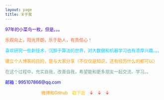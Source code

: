 ```yaml
---
layout: page
title: 关于我 
---
```


<p>
<span style="color: #3f00c0;">97年的小菜鸟一枚，但是。。。</span>
<p>
<span style="color: #ff602a;">乐观向上，阳光开朗，乐于助人，有责任心！</span>
<p>
<span style="color: #00ccff;">喜欢研究一些新技术，沉醉于算法的世界，对大数据和机器学习也有浓厚兴趣。。。</span>
<p>
<span style="color: #ff9900;">建立个人博客的目的，是与大家分享（不仅仅是知识，还有经历什么的都可以）</span>
<p>
<span style="color: #68a097;">在这个过程中，充实自我，改善自我，希望能和更多朋友一起交流、学习。。</span>
<p>
<span style="color: #0000ff;">邮箱：995107866@qq.com</span>
<p>
　　　　　  　　　<span style="color: #ff9900;">微博和Github</span>　<span style="color: #ffcc00;">戳下面</span>　<span style="color: red;">↓</span>　<span style="color: red;">↓</span>　<span style="color: red;">↓</span> 